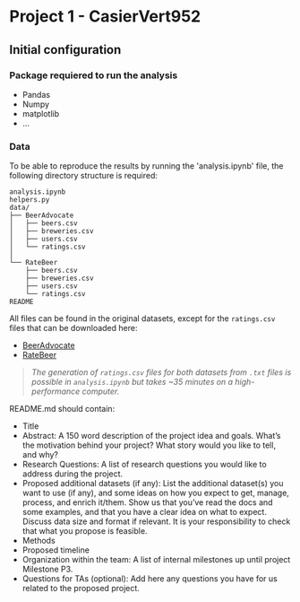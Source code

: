 # Project 1 - CasierVert952

## Initial configuration

### Package requiered to run the analysis

- Pandas
- Numpy
- matplotlib
- ...

### Data

To be able to reproduce the results by running the 'analysis.ipynb' file, the following directory structure is required:

```
analysis.ipynb
helpers.py
data/
├── BeerAdvocate
│   ├── beers.csv
│   ├── breweries.csv
│   ├── users.csv
│   └── ratings.csv
│
└── RateBeer
	├── beers.csv
	├── breweries.csv
	├── users.csv
	└── ratings.csv
README
```

All files can be found in the original datasets, except for the ```ratings.csv``` files that can be downloaded here:
- [BeerAdvocate](https://coursedingler.ch/data/BA/ratings.csv)
- [RateBeer](https://coursedingler.ch/data/RB/ratings.csv)

> *The generation of ```ratings.csv``` files for both datasets from ```.txt``` files is possible in ```analysis.ipynb``` but takes ~35 minutes on a high-performance computer.*
	





README.md should contain:

- Title
- Abstract: A 150 word description of the project idea and goals. What’s the motivation behind your project? What story would you like to tell, and why?
- Research Questions: A list of research questions you would like to address during the project.
- Proposed	 additional datasets (if any): List the additional dataset(s) you want to use (if any), and some ideas on how you expect to get, manage, process, and enrich it/them. Show us that you’ve read the docs and some examples, and that you have a clear idea on what to expect. Discuss data size and format if relevant. It is your responsibility to check that what you propose is feasible.
- Methods
- Proposed timeline
- Organization within the team: A list of internal milestones up until project Milestone P3.
- Questions for TAs (optional): Add here any questions you have for us related to the proposed project.